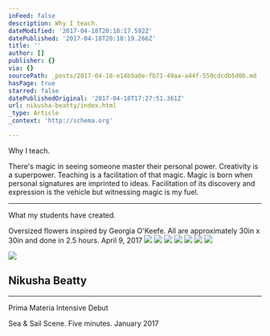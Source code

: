 ```yaml
---
inFeed: false
description: Why I teach.
dateModified: '2017-04-18T20:18:17.592Z'
datePublished: '2017-04-18T20:18:19.266Z'
title: ''
author: []
publisher: {}
via: {}
sourcePath: _posts/2017-04-18-e14b5a0e-fb71-49aa-a44f-559cdcdb5d0b.md
hasPage: true
starred: false
datePublishedOriginal: '2017-04-18T17:27:51.361Z'
url: nikusha-beatty/index.html
_type: Article
_context: 'http://schema.org'

---
```

Why I teach.

There's magic in seeing someone master their personal power. Creativity is a superpower. Teaching is a facilitation of that magic. Magic is born when personal signatures are imprinted to ideas. Facilitation of its discovery and expression is the vehicle but witnessing magic is my fuel.

---

What my students have created.

Oversized flowers inspired by Georgia O'Keefe. All are approximately 30in x 30in and done in 2.5 hours. April 9, 2017
![](https://s3-us-west-2.amazonaws.com/the-grid-img/p/bd2f9ab9a2dbabc50b45aab29731174ae59c50ac.jpg)
![](https://s3-us-west-2.amazonaws.com/the-grid-img/p/59b932d45a439a6062691c63bb57e8c83e0b73e4.jpg)
![](https://s3-us-west-2.amazonaws.com/the-grid-img/p/79ce04b12611847857c33a8479adf163ae266b32.jpg)
![](https://s3-us-west-2.amazonaws.com/the-grid-img/p/508b1524fe7e9e621ae78f7bfc4b5dad4229721a.jpg)
![](https://s3-us-west-2.amazonaws.com/the-grid-img/p/a710425a3b35a104b094fb80477763a672586fa0.jpg)
![](https://s3-us-west-2.amazonaws.com/the-grid-img/p/a651142b198d46f71f1b0736f61b9994ce501273.jpg)
![](https://s3-us-west-2.amazonaws.com/the-grid-img/p/6d73bdf2a153e47c613942dc9febab0848e05e45.jpg)

<article style=""><img src="https://the-grid-user-content.s3-us-west-2.amazonaws.com/82019781-eba5-4c53-aeae-399541739b40.jpg" /><h1>Nikusha Beatty</h1></article>

---

Prima Materia Intensive Debut

Sea & Sail Scene. Five minutes. January 2017